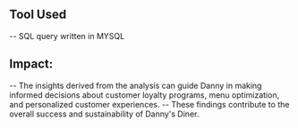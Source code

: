 ## Tool Used
-- SQL query written in MYSQL
<br>

## Impact:
-- The insights derived from the analysis can guide Danny in making informed decisions about customer loyalty programs, menu optimization, and personalized customer experiences. 
-- These findings contribute to the overall success and sustainability of Danny's Diner.

